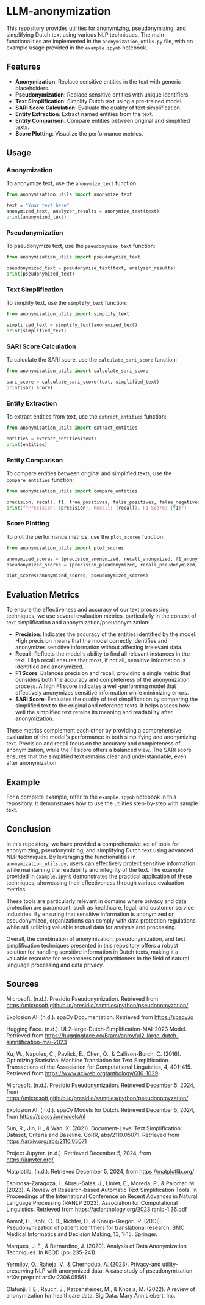 # LLM-anonymization

This repository provides utilities for anonymizing, pseudonymizing, and simplifying Dutch text using various NLP techniques. The main functionalities are implemented in the `anonymization_utils.py` file, with an example usage provided in the `example.ipynb` notebook.

## Features

- **Anonymization**: Replace sensitive entities in the text with generic placeholders.
- **Pseudonymization**: Replace sensitive entities with unique identifiers.
- **Text Simplification**: Simplify Dutch text using a pre-trained model.
- **SARI Score Calculation**: Evaluate the quality of text simplification.
- **Entity Extraction**: Extract named entities from the text.
- **Entity Comparison**: Compare entities between original and simplified texts.
- **Score Plotting**: Visualize the performance metrics.

## Usage

### Anonymization

To anonymize text, use the `anonymize_text` function:

```python
from anonymization_utils import anonymize_text

text = "Your text here"
anonymized_text, analyzer_results = anonymize_text(text)
print(anonymized_text)
```

### Pseudonymization

To pseudonymize text, use the `pseudonymize_text` function:

```python
from anonymization_utils import pseudonymize_text

pseudonymized_text = pseudonymize_text(text, analyzer_results)
print(pseudonymized_text)
```

### Text Simplification

To simplify text, use the `simplify_text` function:

```python
from anonymization_utils import simplify_text

simplified_text = simplify_text(anonymized_text)
print(simplified_text)
```

### SARI Score Calculation

To calculate the SARI score, use the `calculate_sari_score` function:

```python
from anonymization_utils import calculate_sari_score

sari_score = calculate_sari_score(text, simplified_text)
print(sari_score)
```

### Entity Extraction

To extract entities from text, use the `extract_entities` function:

```python
from anonymization_utils import extract_entities

entities = extract_entities(text)
print(entities)
```

### Entity Comparison

To compare entities between original and simplified texts, use the `compare_entities` function:

```python
from anonymization_utils import compare_entities

precision, recall, f1, true_positives, false_positives, false_negatives = compare_entities(original_entities, simplified_entities)
print(f"Precision: {precision}, Recall: {recall}, F1 Score: {f1}")
```

### Score Plotting

To plot the performance metrics, use the `plot_scores` function:

```python
from anonymization_utils import plot_scores

anonymized_scores = [precision_anonymized, recall_anonymized, f1_anonymized, sari_score_anonymized]
pseudonymized_scores = [precision_pseudonymized, recall_pseudonymized, f1_pseudonymized, sari_score_pseudonymized]

plot_scores(anonymized_scores, pseudonymized_scores)
```

## Evaluation Metrics

To ensure the effectiveness and accuracy of our text processing techniques, we use several evaluation metrics, particularly in the context of text simplification and anonymization/pseudonymization:

- **Precision**: Indicates the accuracy of the entities identified by the model. High precision means that the model correctly identifies and anonymizes sensitive information without affecting irrelevant data.
- **Recall**: Reflects the model's ability to find all relevant instances in the text. High recall ensures that most, if not all, sensitive information is identified and anonymized.
- **F1 Score**: Balances precision and recall, providing a single metric that considers both the accuracy and completeness of the anonymization process. A high F1 score indicates a well-performing model that effectively anonymizes sensitive information while minimizing errors.
- **SARI Score**: Evaluates the quality of text simplification by comparing the simplified text to the original and reference texts. It helps assess how well the simplified text retains its meaning and readability after anonymization.

These metrics complement each other by providing a comprehensive evaluation of the model's performance in both simplifying and anonymizing text. Precision and recall focus on the accuracy and completeness of anonymization, while the F1 score offers a balanced view. The SARI score ensures that the simplified text remains clear and understandable, even after anonymization.

## Example

For a complete example, refer to the `example.ipynb` notebook in this repository. It demonstrates how to use the utilities step-by-step with sample text.

## Conclusion

In this repository, we have provided a comprehensive set of tools for anonymizing, pseudonymizing, and simplifying Dutch text using advanced NLP techniques. By leveraging the functionalities in `anonymization_utils.py`, users can effectively protect sensitive information while maintaining the readability and integrity of the text. The example provided in `example.ipynb` demonstrates the practical application of these techniques, showcasing their effectiveness through various evaluation metrics.

These tools are particularly relevant in domains where privacy and data protection are paramount, such as healthcare, legal, and customer service industries. By ensuring that sensitive information is anonymized or pseudonymized, organizations can comply with data protection regulations while still utilizing valuable textual data for analysis and processing.

Overall, the combination of anonymization, pseudonymization, and text simplification techniques presented in this repository offers a robust solution for handling sensitive information in Dutch texts, making it a valuable resource for researchers and practitioners in the field of natural language processing and data privacy.

## Sources

Microsoft. (n.d.). Presidio Pseudonymization. Retrieved from https://microsoft.github.io/presidio/samples/python/pseudonomyzation/

Explosion AI. (n.d.). spaCy Documentation. Retrieved from https://spacy.io

Hugging Face. (n.d.). UL2-large-Dutch-Simplification-MAI-2023 Model. Retrieved from https://huggingface.co/BramVanroy/ul2-large-dutch-simplification-mai-2023

Xu, W., Napoles, C., Pavlick, E., Chen, Q., & Callison-Burch, C. (2016). Optimizing Statistical Machine Translation for Text Simplification. Transactions of the Association for Computational Linguistics, 4, 401-415. Retrieved from https://www.aclweb.org/anthology/Q16-1029

Microsoft. (n.d.). Presidio Pseudonymization. Retrieved December 5, 2024, from https://microsoft.github.io/presidio/samples/python/pseudonomyzation/

Explosion AI. (n.d.). spaCy Models for Dutch. Retrieved December 5, 2024, from https://spacy.io/models/nl

Sun, R., Jin, H., & Wan, X. (2021). Document-Level Text Simplification: Dataset, Criteria and Baseline. CoRR, abs/2110.05071. Retrieved from https://arxiv.org/abs/2110.05071

Project Jupyter. (n.d.). Retrieved December 5, 2024, from https://jupyter.org/

Matplotlib. (n.d.). Retrieved December 5, 2024, from https://matplotlib.org/

Espinosa-Zaragoza, I., Abreu-Salas, J., Lloret, E., Moreda, P., & Palomar, M. (2023). A Review of Research-based Automatic Text Simplification Tools. In Proceedings of the International Conference on Recent Advances in Natural Language Processing (RANLP 2023). Association for Computational Linguistics. Retrieved from https://aclanthology.org/2023.ranlp-1.36.pdf

Aamot, H., Kohl, C. D., Richter, D., & Knaup-Gregori, P. (2013). Pseudonymization of patient identifiers for translational research. BMC Medical Informatics and Decision Making, 13, 1-15. Springer.

Marques, J. F., & Bernardino, J. (2020). Analysis of Data Anonymization Techniques. In KEOD (pp. 235-241).

Yermilov, O., Raheja, V., & Chernodub, A. (2023). Privacy-and utility-preserving NLP with anonymized data: A case study of pseudonymization. arXiv preprint arXiv:2306.05561.

Olatunji, I. E., Rauch, J., Katzensteiner, M., & Khosla, M. (2022). A review of anonymization for healthcare data. Big Data. Mary Ann Liebert, Inc.
